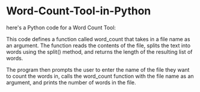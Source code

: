 # Word-Count-Tool-in-Python


here's a Python code for a Word Count Tool:

This code defines a function called word_count that takes in a file name as an argument. The function reads the contents of the file, splits the text into words using the split() method, and returns the length of the resulting list of words.

The program then prompts the user to enter the name of the file they want to count the words in, calls the word_count function with the file name as an argument, and prints the number of words in the file.
